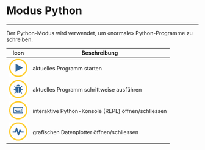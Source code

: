 # Modus Python
---

Der Python-Modus wird verwendet, um «normale» Python-Programme zu schreiben.


| Icon                       | Beschreibung                                        |
| -------------------------- | --------------------------------------------------- |
| ![](images/mu-run.png)     | aktuelles Programm starten                          |
| ![](images/mu-debug.png)   | aktuelles Programm schrittweise ausführen           |
| ![](images/mu-repl.png)    | interaktive Python-Konsole (REPL) öffnen/schliessen |
| ![](images/mu-plotter.png) | grafischen Datenplotter öffnen/schliessen           |

